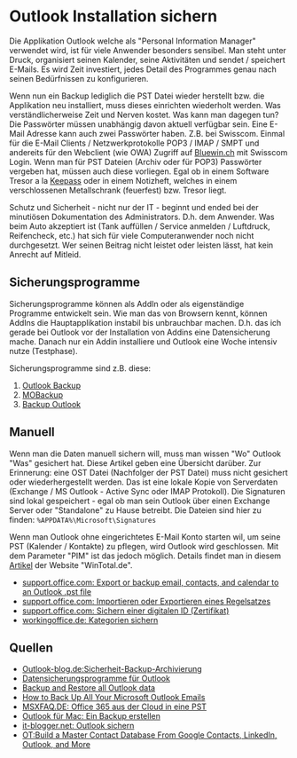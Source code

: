 # Outlook Installation sichern

Die Applikation Outlook welche als "Personal Information Manager" verwendet wird, ist für viele Anwender besonders sensibel. Man steht unter Druck, organisiert seinen Kalender, seine Aktivitäten und sendet / speichert E-Mails. Es wird Zeit investiert, jedes Detail des Programmes genau nach seinen Bedürfnissen zu konfigurieren.

Wenn nun ein Backup lediglich die PST Datei wieder herstellt bzw. die Applikation neu installiert, muss dieses einrichten wiederholt werden. Was verständlicherweise Zeit und Nerven kostet. Was kann man dagegen tun? Die Passwörter müssen unabhängig davon aktuell verfügbar sein. Eine E-Mail Adresse kann auch zwei Passwörter haben. Z.B. bei Swisscom. Einmal für die E-Mail Clients / Netzwerkprotokolle POP3 / IMAP / SMPT und andereits für den Webclient (wie OWA) Zugriff auf [Bluewin.ch](www.Bluewin.ch) mit Swisscom Login. Wenn man für PST Dateien (Archiv oder für POP3) Passwörter vergeben hat, müssen auch diese vorliegen. Egal ob in einem Software Tresor a la [Keepass](https://keepass.info/) oder in einem Notizheft, welches in einem verschlossenen Metallschrank (feuerfest) bzw. Tresor liegt.  

Schutz und Sicherheit - nicht nur der IT - beginnt und ended bei der minutiösen Dokumentation des Administrators. D.h. dem Anwender. Was beim Auto akzeptiert ist (Tank auffüllen / Service anmelden / Luftdruck, Reifencheck, etc.) hat sich für viele Computeranwender noch nicht durchgesetzt. Wer seinen Beitrag nicht leistet oder leisten lässt, hat kein Anrecht auf Mitleid.

## Sicherungsprogramme

Sicherungsprogramme können als AddIn oder als eigenständige Programme entwickelt sein. Wie man das von Browsern kennt, können AddIns die Hauptapplikation instabil bis unbrauchbar machen. D.h. das ich gerade bei Outlook vor der Installation von Addins eine Datensicherung mache. Danach nur ein Addin installiere und Outlook eine Woche intensiv nutze (Testphase).  

Sicherungsprogramme sind z.B. diese:  
1. [Outlook Backup](http://www.add-in-world.com/katalog/#outlook)
2. [MOBackup](http://www.mobackup.com/)
3. [Backup Outlook](http://www.backupoutlook.com/)

## Manuell

Wenn man die Daten manuell sichern will, muss man wissen "Wo" Outlook "Was" gesichert hat. Diese Artikel geben eine Übersicht darüber. Zur Erinnerung: eine OST Datei (Nachfolger der PST Datei) muss nicht gesichert oder wiederhergestellt werden. Das ist eine lokale Kopie von Serverdaten (Exchange / MS Outlook - Active Sync oder IMAP Protokoll). Die Signaturen sind lokal gespeichert - egal ob man sein Outlook über einen Exchange Server oder "Standalone" zu Hause betreibt. Die Dateien sind hier zu finden: ```%APPDATA%\Microsoft\Signatures```  

Wenn man Outlook ohne eingerichtetes E-Mail Konto starten wil, um seine PST (Kalender / Kontakte) zu pflegen, wird Outlook wird geschlossen. Mit dem Parameter "PIM" ist das jedoch möglich. Details findet man in diesem [Artikel](https://www.wintotal.de/tipp/outlook-nur-als-pim-ohne-mailkonto-nutzen/) der Website "WinTotal.de".  

- [support.office.com: Export or backup email, contacts, and calendar to an Outlook .pst file](https://support.office.com/de-de/article/exportieren-oder-sichern-von-e-mails-kontakten-und-kalender-in-einer-outlook-pst-datei-14252b52-3075-4e9b-be4e-ff9ef1068f91?ui=de-DE&rs=de-DE&ad=DE)
- [support.office.com: Importieren oder Exportieren eines Regelsatzes](https://support.office.com/de-de/article/importieren-oder-exportieren-eines-regelsatzes-f54b5bd2-40e0-426e-9f25-e51fa14eeb95)
- [support.office.com: Sichern einer digitalen ID (Zertifikat)](https://support.microsoft.com/de-ch/help/286159/description-of-the-outlook-security-features-that-allow-you-to-send-e)
- [workingoffice.de: Kategorien sichern](https://www.workingoffice.de/multimedia/show/article/kategorien-uebertragen-outlook.html)

## Quellen
* [Outlook-blog.de:Sicherheit-Backup-Archivierung](https://outlook-blog.de/category/sicherheit-backup-archivierung/)
* [Datensicherungsprogramme für Outlook](https://www.mailhilfe.de/downloads/microsoft-outlook-download-add-ons-und-addins/datensicherungsprogramme-fur-outlook)
* [Backup and Restore all Outlook data](https://www.howto-outlook.com/howto/backupandrestore.htm)
* [How to Back Up All Your Microsoft Outlook Emails](https://business.tutsplus.com/tutorials/back-up-microsoft-outlook-emails--cms-31147)
* [MSXFAQ.DE: Office 365 aus der Cloud in eine PST](https://www.msxfaq.de/cloud/exchangeonline/pst_export.htm)
* [Outlook für Mac: Ein Backup erstellen](https://outlook-blog.de/5184/outlook-fur-mac-ein-backup-erstellen/)
* [it-blogger.net: Outlook sichern](https://it-blogger.net/outlook-backup/)
* [OT:Build a Master Contact Database From Google Contacts, LinkedIn, Outlook, and More ](https://zapier.com/blog/consolidate-contacts-one-list/)